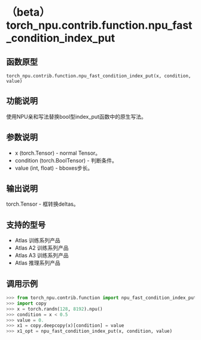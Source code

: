 # （beta）torch_npu.contrib.function.npu_fast_condition_index_put

## 函数原型

```
torch_npu.contrib.function.npu_fast_condition_index_put(x, condition, value)
```

## 功能说明

使用NPU亲和写法替换bool型index_put函数中的原生写法。

## 参数说明

- x (torch.Tensor) - normal Tensor。
- condition (torch.BoolTensor) - 判断条件。
- value (int, float) - bboxes步长。

## 输出说明

torch.Tensor - 框转换deltas。

## 支持的型号

- <term>Atlas 训练系列产品</term>
- <term>Atlas A2 训练系列产品</term>
- <term>Atlas A3 训练系列产品</term>
- <term>Atlas 推理系列产品</term>

## 调用示例

```python
>>> from torch_npu.contrib.function import npu_fast_condition_index_put
>>> import copy
>>> x = torch.randn(128, 8192).npu()
>>> condition = x < 0.5
>>> value = 0.
>>> x1 = copy.deepcopy(x)[condition] = value
>>> x1_opt = npu_fast_condition_index_put(x, condition, value)
```

